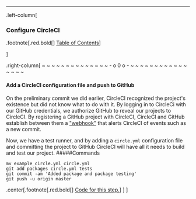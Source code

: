 ---
.left-column[
  ### Configure CircleCI 
.footnote[.red.bold[] [Table of Contents](./)] 
<!-- H -->]
.right-column[
~ ~ ~ ~ ~ ~ ~ ~ ~ ~ ~ ~ ~ ~ - o 0 o - ~ ~ ~ ~ ~ ~ ~ ~ ~ ~ ~ ~ ~ ~ ~ ~

#### Add a CircleCI configuration file and push to GitHub

On the preliminary commit we did earlier, CircleCI recognized the project's existence but did not know what to do with it.  By logging in to CircleCi with our GitHub credentials, we authorize GitHub to reveal our projects to CircleCI.  By registering a GitHub project with CircleCI, CircleCI and GitHub establish between them a <a href="https://developer.github.com/webhooks/" target="_blank">"webhook"</a> that alerts CircleCI of events such as a new commit.

Now, we have a test runner, and by adding a ```circle.yml``` configuration file and committing the project to GitHub CircleCI will have all it needs to build and test our project.
#####Commands
```terminal
mv example_circle.yml circle.yml
git add packages circle.yml tests
git commit -am 'Added package and package testing'
git push -u origin master
```


<!-- Code for this begins at line #342-->
<!-- B -->
.center[.footnote[.red.bold[] <a href="https://github.com/martinhbramwell/Meteor-CI-Tutorial/blob/master/Part03_CloudContinuousIntegration.sh#L17" target="_blank">Code for this step.</a>] ]
]
